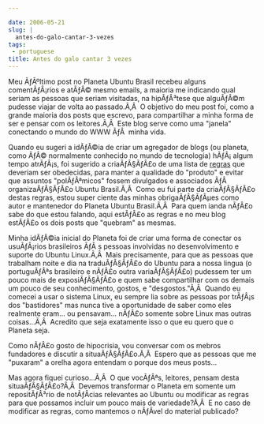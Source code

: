 ```yaml
---

date: 2006-05-21
slug: |
  antes-do-galo-cantar-3-vezes
tags:
 - portuguese
title: Antes do galo cantar 3 vezes
---
```


Meu ÃƒÂºltimo post no Planeta Ubuntu Brasil recebeu alguns
comentÃƒÂ¡rios e atÃƒÂ© mesmo emails, a maioria me indicando qual seriam
as pessoas que seriam visitadas, na hipÃƒÂ³tese que alguÃƒÂ©m pudesse
viajar de volta ao passado.Ã‚Â  O objetivo do meu post foi, como a
grande maioria dos posts que escrevo, para compartilhar a minha forma de
ser e pensar com os leitores.Ã‚Â  Este blog serve como uma "janela"
conectando o mundo do WWW ÃƒÂ  minha vida.

Quando eu sugeri a idÃƒÂ©ia de criar um agregador de blogs (ou planeta,
como ÃƒÂ© normalmente conhecido no mundo de tecnologia) hÃƒÂ¡ algum
tempo atrÃƒÂ¡s, foi sugerido a criaÃƒÂ§ÃƒÂ£o de uma lista de
[regras](http://wiki.ubuntubrasil.org/RegrasPlaneta) que deveriam ser
obedecidas, para manter a qualidade do "produto" e evitar que assuntos
"polÃƒÂªmicos" fossem divulgados e associados ÃƒÂ  organizaÃƒÂ§ÃƒÂ£o
Ubuntu Brasil.Ã‚Â  Como eu fui parte da criaÃƒÂ§ÃƒÂ£o destas regras,
estou super ciente das minhas obrigaÃƒÂ§ÃƒÂµes como autor e mantenedor
do Planeta Ubuntu Brasil.Ã‚Â  Para quem ianda nÃƒÂ£o sabe do que estou
falando, aqui estÃƒÂ£o as regras e no meu blog estÃƒÂ£o os dois posts
que "quebram" as mesmas.

Minha idÃƒÂ©ia inicial do Planeta foi de criar uma forma de conectar os
usuÃƒÂ¡rios brasileiros ÃƒÂ s pessoas involvidas no desenvolvimento e
suporte do Ubuntu Linux.Ã‚Â  Mais precisamente, para que as pessoas que
trabalham noite e dia na traduÃƒÂ§ÃƒÂ£o do Ubuntu para a nossa lingua (o
portuguÃƒÂªs brasileiro e nÃƒÂ£o outra variaÃƒÂ§ÃƒÂ£o) pudessem ter um
pouco mais de exposiÃƒÂ§ÃƒÂ£o e quem sabe compartilhar com os demais um
pouco de seu conhecimento, gostos, e "desgostos."Ã‚Â  Quando eu comecei
a usar o sistema Linux, eu sempre lia sobre as pessoas por trÃƒÂ¡s dos
"bastidores" mas nunca tive a oportunidade de saber como eles realmente
eram... ou pensavam... nÃƒÂ£o somente sobre Linux mas outras
coisas...Ã‚Â  Acredito que seja exatamente isso o que eu quero que o
Planeta seja.

Como nÃƒÂ£o gosto de hipocrisia, vou conversar com os mebros fundadores
e discutir a situaÃƒÂ§ÃƒÂ£o.Ã‚Â  Espero que as pessoas que me "puxaram"
a orelha agora entendam o porque dos meus posts...

Mas agora fiquei curioso...Ã‚Â  O que vocÃƒÂªs, leitores, pensam desta
situaÃƒÂ§ÃƒÂ£o?Ã‚Â  Devemos transformar o Planeta em somente um
repositÃƒÂ³rio de notÃƒÂ­cias relevantes ao Ubuntu ou modificar as
regras para que possamos incluir um pouco mais de variedade?Ã‚Â  E no
caso de modificar as regras, como mantemos o nÃƒÂ­vel do material
publicado?
